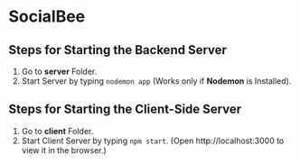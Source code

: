 # SocialBee
## Steps for Starting the Backend Server

1. Go to **server** Folder.
2. Start Server by typing ```nodemon app``` (Works only if **Nodemon** is Installed).

## Steps for Starting the Client-Side Server

1. Go to **client** Folder.
2. Start Client Server by typing ```npm start```.
(Open http://localhost:3000 to view it in the browser.)
